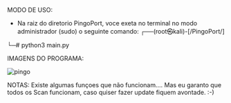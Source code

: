 MODO DE USO:

- Na raiz do diretorio PingoPort, voce exeta no terminal no modo administrador (sudo) o seguinte comando:
┌──(root㉿kali)-[/PingoPort/]

└─# python3 main.py

IMAGENS DO PROGRAMA:


![pingo](https://github.com/Murillozo/PingoPort/assets/130245558/ca1e62b2-6c69-4101-8e8b-9ab0332e38e1)


NOTAS:
Existe algumas funçoes que não funcionam.... Mas eu garanto que todos os Scan funcionam, caso quiser fazer update fiquem avontade. :-)
